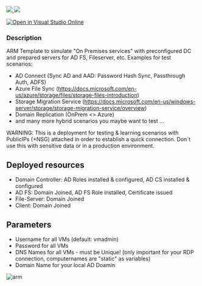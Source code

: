 <a href="https://portal.azure.com/#create/Microsoft.Template/uri/https%3A%2F%2Fraw.githubusercontent.com%2FGetVirtual%2FAzure-ARM%2Fmaster%2FDemo-OnPremAD%2Fazuredeploy.json" target="_blank">
    <img src="http://azuredeploy.net/deploybutton.png"/>
</a>
<a href="http://armviz.io/#/?load=https://raw.githubusercontent.com/GetVirtual/Azure-ARM/master/Demo-OnPremAD/azuredeploy.json" target="_blank">
    <img src="http://armviz.io/visualizebutton.png"/>
</a>


[![Open in Visual Studio Online](https://img.shields.io/endpoint?style=social&url=https%3A%2F%2Faka.ms%2Fvso-badge)](https://online.visualstudio.com/environments/new?name=AzureARM%20OnPremAD&repo=GetVirtual/Azure-ARM)

### Description ###

ARM Template to simulate "On Premises services" with preconfigured DC and prepared servers for AD FS, Fileserver, etc.
Examples for test scenarios:
* AD Connect (Sync AD and AAD: Password Hash Sync, Passthrough Auth, ADFS)
* Azure File Sync (https://docs.microsoft.com/en-us/azure/storage/files/storage-files-introduction)
* Storage Migration Service (https://docs.microsoft.com/en-us/windows-server/storage/storage-migration-service/overview)
* Domain Replication (OnPrem <> Azure)
* and many more hybrid scenarios you maybe want to test ...

WARNING:
This is a deployment for testing & learning scenarios with PublicIPs (+NSG) attached in order to establish a quick connection.
Don´t use this with sensitive data or in a production environment.


## Deployed resources ##
* Domain Controller: AD Roles installed & configured, AD CS installed & configured
* AD FS: Domain Joined, AD FS Role installed, Certificate issued
* File-Server: Domain Joined
* Client: Domain Joined

## Parameters ##
* Username for all VMs (default: vmadmin)
* Password for all VMs
* DNS Names for all VMs - must be Unique! (only important for your RDP connection, computernames are "static" as variables)
* Domain Name for your local AD Doamin

![arm](https://raw.githubusercontent.com/GetVirtual/Azure-ARM/master/Demo-OnPremAD/arm.png "ARM")




